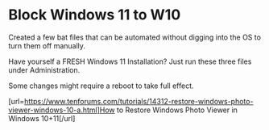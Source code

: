 # Block Windows 11 to W10
Created a few bat files that can be automated without digging into the OS to turn them off manually. 

Have yourself a FRESH Windows 11 Installation? Just run these three files under Administration.

Some changes might require a reboot to take full effect.

[url=https://www.tenforums.com/tutorials/14312-restore-windows-photo-viewer-windows-10-a.html]How to Restore Windows Photo Viewer in Windows 10+11[/url]

